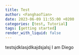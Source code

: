 ```yaml
---
title: Test
author: <FanghaoTian>
date: 2023-06-09 11:55:00 +0200
categories: [test, Tutorial]
tags: [getting started]
render_with_liquid: false
---
```


testsjdklasjdlkajdsjalsj
I am Diego
